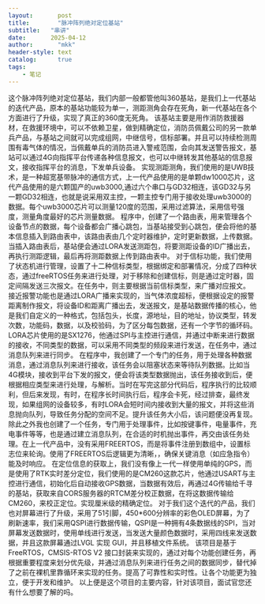 ```yaml
---
layout:       post
title:        "脉冲阵列绝对定位基站"
subtitle:   "串讲"
date:       2025-04-12 
author:       "mkk"
header-style: text
catalog:      true
tags:
    - 笔记
---
```


这个脉冲阵列绝对定位基站，我们内部一般都管他叫360基站，是我们上一代基站的迭代产品，原本的基站功能较为单一，测距测角会存在死角，新一代基站在各个方面进行了升级，实现了真正的360度无死角。
  该基站主要是用作消防救援器材，在救援环境中，可以不依赖卫星，做到精确定位，消防员佩戴公司的另一款单兵产品，与基站之间就可以完成组网，中继信号，信标部署。并且可以持续检测周围有毒气体的情况，当佩戴单兵的消防员进入警戒范围，会向其发送警告报文，基站可以通过4G向指挥平台传递各种信息报文，也可以中继转发其他基站的信息报文，接收指挥平台的消息，下发单兵设备。
  实现测距测角，我们使用的是UWB技术，是一种超宽基带脉冲的通信方式，上一代产品使用的是单颗dw1000芯片，这代产品使用的是六颗国产的uwb3000,通过六个串口与GD32相连，该GD32与另一颗GD32相连，也就是说采用双主控，一颗主控专门用于接收处理uwb3000的数据。每个uwb3000芯片可以测量120度的范围，采用过滤算法，采用信号强度，测量角度最好的芯片测量数据。
  程序中，创建了一个路由表，用来管理各个设备节点的数据，每个设备都会广播心跳包，当基站接受到心跳包，便会将他的基本信息插入到路由表中，该路由表由几个定时器维护，定时更新数据，上传数据。当插入路由表后，基站便会通过LORA发送测距包，将要测距设备的ID广播出去，再执行测距逻辑，最后再将测距数据上传到路由表中。
  对于信标功能，我们使用了状态机进行管理，设置了十二种信标类型，根据绑定和部署情况，分成了四种状态，通过freeRTOS任务来进行处理，对于移除和创建信标，则是通过定时器，固定间隔发送三次报文。在任务中，则主要根据当前信标类型，来广播对应报文。
  接近报警功能也是通过LORA广播来实现的，当气体浓度超标，便根据设定的报警距离制作报文，将设备ID和距离广播出去，发送报文，是基站数据传播的核心，他是我们自定义的一种格式，包括包头，长度，源地址，目的地址，协议类型，转发次数，功能码，数据，以及校验码，为了区分每包数据，还有一个字节的循环码。LORA芯片使用的是SX1276，他通过SPI与主控进行通信，并通过中断来进行数据的接收，不同类型的数据，可以采用不同类型的频段来进行发送，在任务中，通过消息队列来进行同步。
  在程序中，我创建了一个专门的任务，用于处理各种数据消息，通过消息队列来进行接收，该任务会以阻塞状态来等待队列数据。比如当4G模块，接收到平台下发的报文，便会将该类型数据抛出，该任务接收到后，便根据相应类型来进行处理，与解析。当时在写完这部分代码后，程序执行的比较顺利，但后来发现，有时，在程序长时间执行后，程序会卡死，经过排查，最终发现，如果组网的设备较多，有时LORA会短时间内接收到大量的报文，并将这些消息抛向队列，导致任务分配的空间不足。提升该任务大小后，该问题便没再复现。
  除此之外我也创建了一个任务，专门用于处理事件，比如按键事件，电量事件，充电事件等等，也是通过建立消息队列，在合适的时机抛出事件，再交由该任务处理。在上一代产品中，没有采用FREERTOS，而是将事件注册到数组中，设置标志位来轮询。使用了FREERTOS后逻辑更为清晰，，确保关键消息（如应急指令）能及时响应。
  在定位信息的获取上，我们没有像上一代一样使用单纯的GPS，而是使用了RTK实时差分定位，我们使用的是CM260这款芯片，他通过USART与主控进行通信，初始化后自动接收GPS数据，当数据有效后，再通过4G传输给千寻的基站，获取来自CORS服务器的RTCM差分校正数据，在将这数据传输给CM260，来校正定位。实现厘米级的精确定位。
  对于我们这个迭代的产品，我们也对屏幕进行了升级，采用了51引脚，450*600分辨率的彩色OLED屏幕，为了刷新速率，我们采用QSPI进行数据传输，QSPI是一种拥有4条数据线的SPI，当对屏幕发送数据时，使用单线进行发送，当发送大量颜色数据时，采用四线来发送数据，并且这款屏幕通过LVGL 实现 GUI，并且移植文件系统。
  该项目是基于FreeRTOS，CMSIS-RTOS V2 接口封装来实现的，通过对每个功能创建任务，再根据重要程度来划分优先级，并通过消息队列来进行任务之间的数据同步，替代掉了之前在裸机里靠循环来实现的任务。提高了可靠性和实时性。让各个功能更为独立，便于开发和维护。
  以上便是这个项目的主要内容，针对该项目，面试官您还有什么想要了解的吗。
